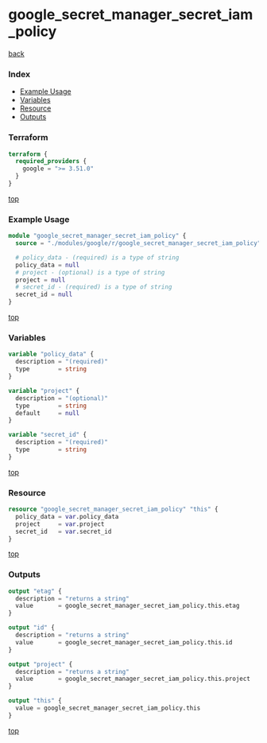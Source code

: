 # google_secret_manager_secret_iam_policy

[back](../google.md)

### Index

- [Example Usage](#example-usage)
- [Variables](#variables)
- [Resource](#resource)
- [Outputs](#outputs)

### Terraform

```terraform
terraform {
  required_providers {
    google = ">= 3.51.0"
  }
}
```

[top](#index)

### Example Usage

```terraform
module "google_secret_manager_secret_iam_policy" {
  source = "./modules/google/r/google_secret_manager_secret_iam_policy"

  # policy_data - (required) is a type of string
  policy_data = null
  # project - (optional) is a type of string
  project = null
  # secret_id - (required) is a type of string
  secret_id = null
}
```

[top](#index)

### Variables

```terraform
variable "policy_data" {
  description = "(required)"
  type        = string
}

variable "project" {
  description = "(optional)"
  type        = string
  default     = null
}

variable "secret_id" {
  description = "(required)"
  type        = string
}
```

[top](#index)

### Resource

```terraform
resource "google_secret_manager_secret_iam_policy" "this" {
  policy_data = var.policy_data
  project     = var.project
  secret_id   = var.secret_id
}
```

[top](#index)

### Outputs

```terraform
output "etag" {
  description = "returns a string"
  value       = google_secret_manager_secret_iam_policy.this.etag
}

output "id" {
  description = "returns a string"
  value       = google_secret_manager_secret_iam_policy.this.id
}

output "project" {
  description = "returns a string"
  value       = google_secret_manager_secret_iam_policy.this.project
}

output "this" {
  value = google_secret_manager_secret_iam_policy.this
}
```

[top](#index)